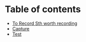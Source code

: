 # Table of contents

* [To Record Sth worth recording](README.md)
* [Capture](untitled.md)
* [Test](test.md)

